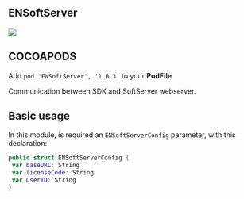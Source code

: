 ## ENSoftServer

![](https://badgen.net/badge/stable/1.0.3/blue)

## COCOAPODS

Add `pod 'ENSoftServer', '1.0.3'` to your **PodFile**

Communication between SDK and SoftServer webserver.

## Basic usage

In this module, is required an `ENSoftServerConfig` parameter, with this declaration:

```swift
public struct ENSoftServerConfig {
 var baseURL: String
 var licenseCode: String
 var userID: String
}
```
